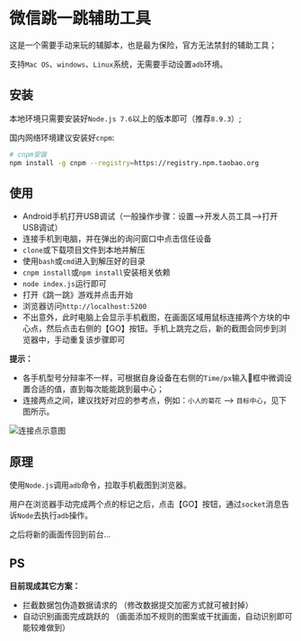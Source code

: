 # 微信跳一跳辅助工具

这是一个需要手动来玩的辅脚本，也是最为保险，官方无法禁封的辅助工具；

支持`Mac OS`、`windows`、`Linux`系统，无需要手动设置`adb`环境。


## 安装

本地环境只需要安装好`Node.js 7.6`以上的版本即可（推荐`8.9.3`）;

国内网络环境建议安装好`cnpm`:

```bash
# cnpm安装
npm install -g cnpm --registry=https://registry.npm.taobao.org
```

## 使用

- Android手机打开USB调试（一般操作步骤：设置-->开发人员工具-->打开USB调试）
- 连接手机到电脑，并在弹出的询问窗口中点击信任设备
- `clone`或下载项目文件到本地并解压
- 使用`bash`或`cmd`进入到解压好的目录
- `cnpm install`或`npm install`安装相关依赖
- `node index.js`运行即可
- 打开《跳一跳》游戏并点击开始
- 浏览器访问`http://localhost:5200`
- 不出意外，此时电脑上会显示手机截图，在画面区域用鼠标连接两个方块的中心点，然后点击右侧的【GO】按钮。手机上跳完之后，新的截图会同步到浏览器中，手动重复该步骤即可

**提示：**

- 各手机型号分辩率不一样，可根据自身设备在右侧的`Time/px`输入框中微调设置合适的值，直到每次能能跳到最中心；
- 连接两点之间，建议找好对应的参考点，例如：`小人的菊花` --> `目标中心`，见下图所示。

![连接点示意图](https://rawcdn.githack.com/sbfkcel/WechatJumpGameHelper/master/static/images/Snipaste_2018-01-04_11-24-08.png?v=2)


## 原理

使用`Node.js`调用`adb`命令，拉取手机截图到浏览器。

用户在浏览器手动完成两个点的标记之后，点击【GO】按钮，通过`socket`消息告诉`Node`去执行`adb`操作。

之后将新的画面传回到前台...

## PS

**目前现成其它方案：**
- 拦截数据包伪造数据请求的 （修改数据提交加密方式就可被封掉）
- 自动识别画面完成跳跃的 （画面添加不规则的图案或干扰画面，自动识别即可能较难做到）
